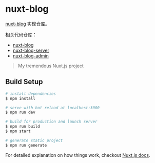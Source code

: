 # nuxt-blog
[nuxt-blog](http://log.todyto.cn) 实现仓库。

相关代码仓库：

- [nuxt-blog](https://github.com/chenwangji/nuxt-blog)
- [nuxt-blog-server](https://github.com/chenwangji/nuxt-blog-server)
- [nuxt-blog-admin](https://github.com/chenwangji/nuxt-blog-admin)

> My tremendous Nuxt.js project

## Build Setup

``` bash
# install dependencies
$ npm install

# serve with hot reload at localhost:3000
$ npm run dev

# build for production and launch server
$ npm run build
$ npm start

# generate static project
$ npm run generate
```

For detailed explanation on how things work, checkout [Nuxt.js docs](https://nuxtjs.org).
